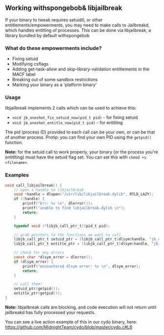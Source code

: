 ## Working withspongebob& libjailbreak

If your binary to tweak requires setuid0, or other entitlements/empowerments, you may need to make calls to Jailbreakd, which handles entitling of processes. This can be done via libjailbreak, a library bundled by default withspongebob

### What do these empowerments include?
- Fixing setuid
- Modifying csflags
- Adding get-task-allow and skip-library-validation entitlements in the MACF label
- Breaking out of some sandbox restrictions
- Marking your binary as a 'platform binary'

### Usage

libjailbreak implements 2 calls which can be used to achieve this:
- `void jb_oneshot_fix_setuid_now(pid_t pid)` - for fixing setuid
- `void jb_oneshot_entitle_now(pid_t pid)` - for entitling

The pid (process ID) provided to each call can be your own, or can be that of another process.
Protip: you can find your own PID using the `getpid()` function.

**Note:** for the setuid call to work properly, your binary (or the process you're entitlting) must have the setuid flag set. You can set this with `chmod +s <filename>`.

### Examples

```c
void call_libjailbreak() {
    // open a handle to libjailbreak
    void *handle = dlopen("/usr/lib/libjailbreak.dylib", RTLD_LAZY);
    if (!handle) {
        printf("Err: %s \n", dlerror());
        printf("unable to find libjailbreak.dylib \n");
        return;
    }

    typedef void (*libjb_call_ptr_t)(pid_t pid);

    // grab pointers to the functions we want to call
    libjb_call_ptr_t setuid_ptr = (libjb_call_ptr_t)dlsym(handle, "jb_oneshot_fix_setuid_now");
    libjb_call_ptr_t entitle_ptr = (libjb_call_ptr_t)dlsym(handle, "jb_oneshot_entitle_now");

    // check for any errors
    const char *dlsym_error = dlerror();
    if (dlsym_error) {
        printf("encountered dlsym error: %s \n", dlsym_error);
        return;
    }

    // call them!
    setuid_ptr(getpid());
    entitle_ptr(getpid());
}
```

**Note:** libjailbreak calls are blocking, and code execution will not return until jailbreakd has fully processed your requests.

You can see a live action example of this in our cydo binary, here: https://github.com/MidnightTeam/cydo/blob/master/cydo.c#L6

